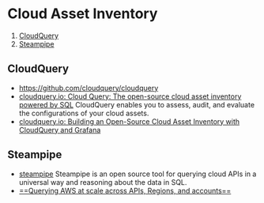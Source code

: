 # Cloud Asset Inventory

1. [CloudQuery](#cloudquery)
2. [Steampipe](#steampipe)

## CloudQuery

- https://github.com/cloudquery/cloudquery
- [cloudquery.io: Cloud Query: The open-source cloud asset inventory powered by SQL](https://www.cloudquery.io/) CloudQuery enables you to assess, audit, and evaluate the configurations of your cloud assets.
- [cloudquery.io: Building an Open-Source Cloud Asset Inventory with CloudQuery and Grafana](https://www.cloudquery.io/blog/open-source-cloud-asset-inventory-with-cloudquery-and-grafana)

## Steampipe

- [steampipe](https://steampipe.io) Steampipe is an open source tool for querying cloud APIs in a universal way and reasoning about the data in SQL. 
- [==Querying AWS at scale across APIs, Regions, and accounts==](https://aws.amazon.com/blogs/opensource/querying-aws-at-scale-across-apis-regions-and-accounts/)